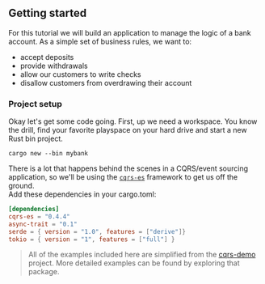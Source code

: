## Getting started

For this tutorial we will build an application to manage the logic of a bank account.
As a simple set of business rules, we want to:

- accept deposits
- provide withdrawals
- allow our customers to write checks
- disallow customers from overdrawing their account

### Project setup

Okay let's get some code going. First, up we need a workspace. 
You know the drill, find your favorite playspace on your hard 
drive and start a new Rust bin project.

    cargo new --bin mybank

There is a lot that happens behind the scenes in a CQRS/event sourcing application, so we'll be using the 
[`cqrs-es`](https://docs.rs/cqrs-es) framework to get us off the ground.    
Add these dependencies in your cargo.toml:

```toml
[dependencies]
cqrs-es = "0.4.4"
async-trait = "0.1"
serde = { version = "1.0", features = ["derive"]}
tokio = { version = "1", features = ["full"] }
```
> All of the examples included here are simplified from the 
> [cqrs-demo](https://github.com/serverlesstechnology/cqrs-demo) project.
> More detailed examples can be found by exploring that package.


